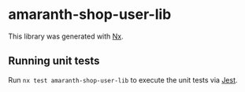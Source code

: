 # amaranth-shop-user-lib

This library was generated with [Nx](https://nx.dev).

## Running unit tests

Run `nx test amaranth-shop-user-lib` to execute the unit tests via [Jest](https://jestjs.io).
